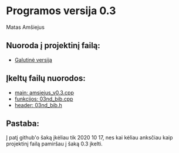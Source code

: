 # Programos versija 0.3
Matas Amšiejus

## Nuoroda į projektinį failą:
* [Galutinė versija](https://github.com/iLoveCepelinai/Objektinis_programavimas/releases/tag/v0.31)

## Įkeltų failų nuorodos:
* [main: amsiejus_v0.3.cpp](https://github.com/iLoveCepelinai/Objektinis_programavimas/blob/v_0.31/amsiejus_v0.3/amsiejus_v0.3.cpp)
* [funkcijos: 03nd_bib.cpp](https://github.com/iLoveCepelinai/Objektinis_programavimas/blob/v_0.31/amsiejus_v0.3/03nd_bib.cpp)
* [header: 03nd_bib.h](https://github.com/iLoveCepelinai/Objektinis_programavimas/blob/v_0.31/amsiejus_v0.3/03nd_bib.h)

## Pastaba:
Į patį github'o šaką įkėliau tik 2020 10 17, nes kai kėliau anksčiau kaip projektinį failą pamiršau į šaką 0.3 įkelti.

